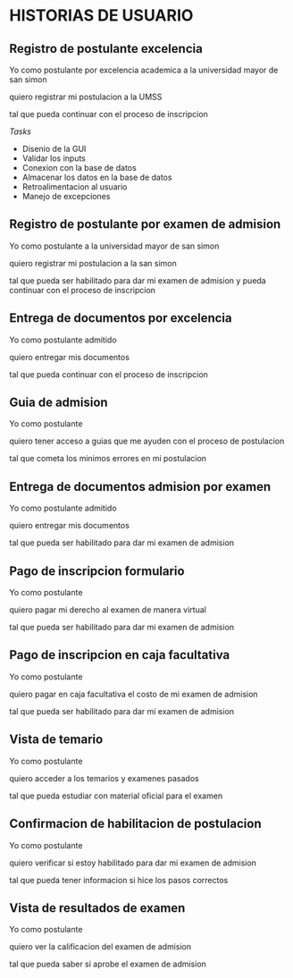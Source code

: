 # HISTORIAS DE USUARIO
## Registro de postulante excelencia
Yo como postulante por excelencia academica a la universidad mayor de san simon

quiero registrar mi postulacion a la UMSS

tal que pueda continuar con el proceso de inscripcion

*Tasks*

* Disenio de la GUI
* Validar los inputs
* Conexion con la base de datos
* Almacenar los datos en la base de datos
* Retroalimentacion al usuario
* Manejo de excepciones
## Registro de postulante por examen de admision
Yo como postulante a la universidad mayor de san simon

quiero registrar mi postulacion a la san simon

tal que pueda ser habilitado para dar mi examen de admision y pueda continuar con el proceso de inscripcion

## Entrega de documentos por excelencia
Yo como postulante admitido 

quiero entregar mis documentos 

tal que pueda continuar con el proceso de inscripcion

## Guia de admision
Yo como postulante 

quiero tener acceso a guias que me ayuden con el proceso de postulacion

tal que cometa los minimos errores en mi postulacion

## Entrega de documentos admision por examen
Yo como postulante admitido 

quiero entregar mis documentos 

tal que pueda ser habilitado para dar mi examen de admision
## Pago de inscripcion formulario
Yo como postulante 

quiero pagar mi derecho al examen de manera virtual

tal que pueda ser habilitado para dar mi examen de admision
## Pago de inscripcion en caja facultativa
Yo como postulante 

quiero pagar en caja facultativa el costo de mi examen de admision

tal que pueda ser habilitado para dar mi examen de admision
## Vista de temario
Yo como postulante 

quiero acceder a los temarios y examenes pasados 

tal que pueda estudiar con material oficial para el examen
## Confirmacion de habilitacion de postulacion
Yo como postulante

quiero verificar si estoy habilitado para dar mi examen de admision

tal que pueda tener informacion si hice los pasos correctos 
## Vista de resultados de examen
Yo como postulante 

quiero ver la calificacion del examen de admision

tal que pueda saber si aprobe el examen de admision
